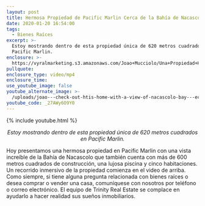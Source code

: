 ```yaml
---
layout: post
title: Hermosa Propiedad de Pacific Marlin Cerca de la Bahía de Nacascolo
date: 2020-01-20 16:54:00
tags:
  - Bienes Raíces
excerpt: >-
  Estoy mostrando dentro de esta propiedad única de 620 metros cuadrados en
  Pacific Marlin.
enclosure: >-
  https://vyralmarketing.s3.amazonaws.com/Joao+Mucciolo/Una+Propiedad+Hermosa+de+Pacific+Marlin+Cerca+de+la+Bahia+de+Nacascolo.mp4
pullquote:
enclosure_type: video/mp4
enclosure_time:
use_youtube_image: false
youtube_alternate_image: >-
  /uploads/joao---check-out-htis-home-with-a-view-of-nacascolo-bay---echa-un-vistazo-a-esta-casa-con-una-vista-de-nacascolo-bay-youtube.jpg
youtube_code: _27AWy6O9Y0
---
```


{% include youtube.html %}

<p style="text-align:center;"><em>Estoy mostrando dentro de esta propiedad &uacute;nica de 620 metros cuadrados en Pacific Marlin.</em></p>

Hoy presentamos una hermosa propiedad en Pacific Marlin con una vista incre&iacute;ble de la Bah&iacute;a de Nacascolo que tambi&eacute;n cuenta con m&aacute;s de 600 metros cuadrados de construcci&oacute;n, una lujosa piscina y cinco habitaciones. Un recorrido inmersivo de la propiedad comienza en el video de arriba. Como siempre, si tiene alguna pregunta relacionada con bienes ra&iacute;ces o desea comprar o vender una casa, comun&iacute;quese con nosotros por tel&eacute;fono o correo electr&oacute;nico. El equipo de Trinity Real Estate se complace en ayudarlo a hacer realidad sus sue&ntilde;os inmobiliarios.